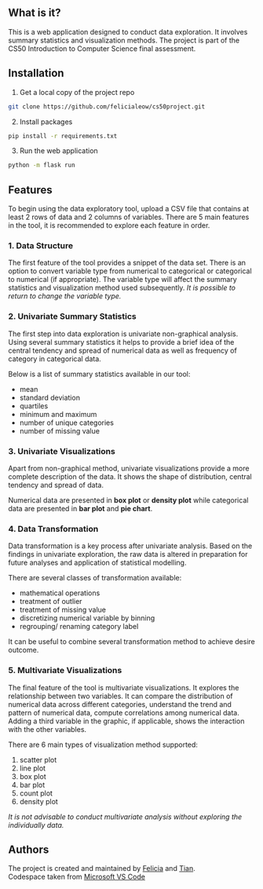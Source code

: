 ## What is it? 

This is a web application designed to conduct data exploration. It involves summary statistics and visualization methods. The project is part of the CS50 Introduction to Computer Science final assessment. 

## Installation 

1. Get a local copy of the project repo
```sh
git clone https://github.com/felicialeow/cs50project.git
```
2. Install packages 
```sh
pip install -r requirements.txt
```
3. Run the web application 
```sh
python -m flask run 
```

## Features 

To begin using the data exploratory tool, upload a CSV file that contains at least 2 rows of data and 2 columns of variables. 
There are 5 main features in the tool, it is recommended to explore each feature in order. 

### 1. Data Structure 

The first feature of the tool provides a snippet of the data set. There is an option to convert variable type from numerical to categorical or categorical to numerical (if appropriate). The variable type will affect the summary statistics and visualization method used subsequently. 
_It is possible to return to change the variable type._

### 2. Univariate Summary Statistics 

The first step into data exploration is univariate non-graphical analysis. Using several summary statistics it helps to provide a brief idea of the central tendency and spread of numerical data as well as frequency of category in categorical data. 

Below is a list of summary statistics available in our tool: 
* mean 
* standard deviation 
* quartiles 
* minimum and maximum 
* number of unique categories 
* number of missing value 

### 3. Univariate Visualizations

Apart from non-graphical method, univariate visualizations provide a more complete description of the data. It shows the shape of distribution, central tendency and spread of data. 

Numerical data are presented in **box plot** or **density plot** while categorical data are presented in **bar plot** and **pie chart**. 

### 4. Data Transformation 

Data transformation is a key process after univariate analysis. Based on the findings in univariate exploration, the raw data is altered in preparation for future analyses and application of statistical modelling.

There are several classes of transformation available: 
* mathematical operations 
* treatment of outlier 
* treatment of missing value 
* discretizing numerical variable by binning 
* regrouping/ renaming category label 

It can be useful to combine several transformation method to achieve desire outcome. 

### 5. Multivariate Visualizations 

The final feature of the tool is multivariate visualizations. It explores the relationship between two variables. It can compare the distribution of numerical data across different categories, understand the trend and pattern of numerical data, compute correlations among numerical data. Adding a third variable in the graphic, if applicable, shows the interaction with the other variables. 

There are 6 main types of visualization method supported:
1. scatter plot 
2. line plot 
3. box plot 
4. bar plot 
5. count plot 
6. density plot 

_It is not advisable to conduct multivariate analysis without exploring the individually data._

## Authors  
The project is created and maintained by [Felicia](https://github.com/felicialeow) and [Tian](https://github.com/GTdllab).  
Codespace taken from [Microsoft VS Code](https://github.com/microsoft/vscode-remote-try-python)